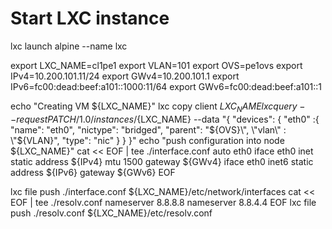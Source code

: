 # Start LXC instance
lxc launch alpine --name lxc

export LXC_NAME=cl1pe1
export VLAN=101
export OVS=pe1ovs
export IPv4=10.200.101.11/24
export GWv4=10.200.101.1
export IPv6=fc00:dead:beef:a101::1000:11/64
export GWv6=fc00:dead:beef:a101::1


echo "Creating VM ${LXC_NAME}"
lxc copy client ${LXC_NAME}
lxc query --request PATCH /1.0/instances/${LXC_NAME} --data "{
  \"devices\": {
    \"eth0\" :{
       \"name\": \"eth0\",
       \"nictype\": \"bridged\",
       \"parent\": \"${OVS}\",
       \"vlan\" : \"${VLAN}\",
       \"type\": \"nic\"
    }
  }
}"
echo "push configuration into node ${LXC_NAME}"
cat << EOF | tee ./interface.conf
auto eth0
iface eth0 inet static
    address ${IPv4}
    mtu 1500
    gateway ${GWv4}
iface eth0 inet6 static
    address ${IPv6}
    gateway ${GWv6}
EOF

lxc file push ./interface.conf ${LXC_NAME}/etc/network/interfaces
cat << EOF | tee ./resolv.conf
nameserver 8.8.8.8
nameserver 8.8.4.4
EOF
lxc file push ./resolv.conf ${LXC_NAME}/etc/resolv.conf